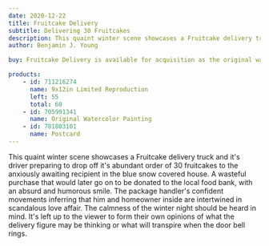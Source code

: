 ```yaml
---
date: 2020-12-22
title: Fruitcake Delivery
subtitle: Delivering 30 Fruitcakes
description: This quaint winter scene showcases a Fruitcake delivery truck and it's driver preparing to drop off it's abundant order of 30 fruitcakes to the anxiously awaiting recipient in the blue snow covered house. A wasteful purchase that would later go on to be donated to the local food bank, with an absurd and humorous smile. The package handler's confident movements inferring that him and homeowner inside are intertwined in scandalous love affair. The calmness of the winter night should be heard in mind. It's left up to the viewer to form their own opinions of what the delivery figure may be thinking or what will transpire when the door bell rings.
author: Benjamin J. Young

buy: Fruitcake Delivery is available for acquisition as the original watercolor painting or as a high-quality limited reproduction. Collectors may choose between owning the one-of-a-kind original or a museum-grade print that preserves the emotional depth and detail of the work. Both options offer a meaningful way to bring this powerful and personal piece into your collection.

products:
    - id: 711216274
      name: 9x12in Limited Reproduction
      left: 55
      total: 60
    - id: 705991341
      name: Original Watercolor Painting
    - id: 781803101
      name: Postcard
---
```


This quaint winter scene showcases a Fruitcake delivery truck and it's driver preparing to drop off it's abundant order of 30 fruitcakes to the anxiously awaiting recipient in the blue snow covered house. A wasteful purchase that would later go on to be donated to the local food bank, with an absurd and humorous smile. The package handler's confident movements inferring that him and homeowner inside are intertwined in scandalous love affair. The calmness of the winter night should be heard in mind. It's left up to the viewer to form their own opinions of what the delivery figure may be thinking or what will transpire when the door bell rings.

<!--more-->